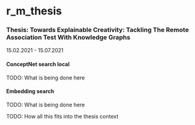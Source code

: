 # r_m_thesis

### Thesis: Towards Explainable Creativity: Tackling The Remote Association Test With Knowledge Graphs

15.02.2021 - 15.07.2021

#### ConceptNet search local
TODO: What is being done here

#### Embedding search
TODO: What is being done here

TODO: How all this fits into the thesis context
